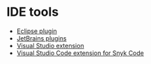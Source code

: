 # IDE tools

* [Eclipse plugin](eclipse-plugin.md)
* [JetBrains plugins](jetbrains-plugins.md)
* [Visual Studio extension](visual-studio-extension.md)
* [Visual Studio Code extension for Snyk Code](visual-studio-code-extension-for-snyk-code.md)

